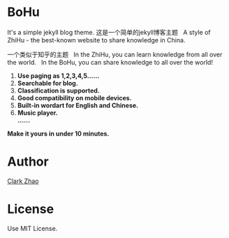 # BoHu 

It's a simple jekyll blog theme. 
这是一个简单的jekyll博客主题
  
A style of ZhiHu - the best-known website to share knowledge in China.   


一个类似于知乎的主题   
In the ZhiHu, you can learn knowledge from all over the world.  
In the BoHu, you can share knowledge to all over the world!

1. **Use paging as 1,2,3,4,5......**   
1. **Searchable for blog.**    
1. **Classification is supported.**   
1. **Good compatibility on mobile devices.**    
1. **Built-in wordart for English and Chinese.**   
1. **Music player.**   
**......**

**Make it yours in under 10 minutes.**  

# Author

[Clark Zhao](http://zhaoyuxiang.cn)


# License

Use MIT License.
